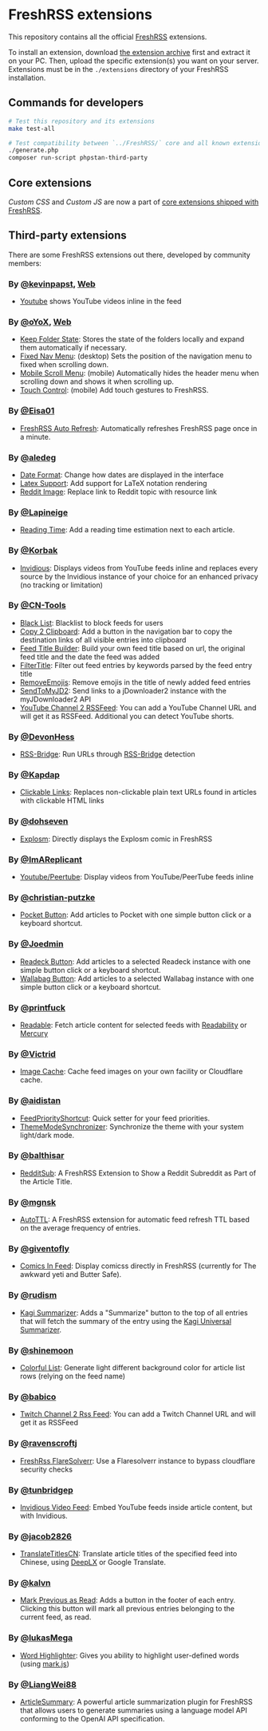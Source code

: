 # FreshRSS extensions

This repository contains all the official [FreshRSS](https://github.com/FreshRSS/FreshRSS) extensions.

To install an extension, download [the extension archive](https://github.com/FreshRSS/Extensions/archive/master.zip) first and extract it on your PC.
Then, upload the specific extension(s) you want on your server.
Extensions must be in the `./extensions` directory of your FreshRSS installation.

## Commands for developers

```sh
# Test this repository and its extensions
make test-all

# Test compatibility between `../FreshRSS/` core and all known extensions from `./repositories.json`
./generate.php
composer run-script phpstan-third-party
```

## Core extensions

*Custom CSS* and *Custom JS* are now a part of [core extensions shipped with FreshRSS](https://github.com/FreshRSS/FreshRSS/tree/edge/lib/core-extensions).

## Third-party extensions

There are some FreshRSS extensions out there, developed by community members:

### By [@kevinpapst](https://github.com/kevinpapst), [Web](https://www.kevinpapst.de/)

* [Youtube](xExtension-YouTube) shows YouTube videos inline in the feed

### By [@oYoX](https://github.com/oyox), [Web](https://oyox.de/)

* [Keep Folder State](https://github.com/oyox/FreshRSS-extensions/tree/master/xExtension-KeepFolderState): Stores the state of the folders locally and expand them automatically if necessary.
* [Fixed Nav Menu](https://github.com/oyox/FreshRSS-extensions/tree/master/xExtension-FixedNavMenu): (desktop) Sets the position of the navigation menu to fixed when scrolling down.
* [Mobile Scroll Menu](https://github.com/oyox/FreshRSS-extensions/tree/master/xExtension-MobileScrollMenu): (mobile) Automatically hides the header menu when scrolling down and shows it when scrolling up.
* [Touch Control](https://github.com/oyox/FreshRSS-extensions/tree/master/xExtension-TouchControl): (mobile) Add touch gestures to FreshRSS.


### By [@Eisa01](https://github.com/Eisa01)

* [FreshRSS Auto Refresh](https://github.com/Eisa01/FreshRSS---Auto-Refresh-Extension): Automatically refreshes FreshRSS page once in a minute.


### By [@aledeg](https://github.com/aledeg)

* [Date Format](https://github.com/aledeg/FreshRSS-extensions/tree/master/xExtension-DateFormat): Change how dates are displayed in the interface
* [Latex Support](https://github.com/aledeg/FreshRSS-extensions/tree/master/xExtension-LatexSupport): Add support for LaTeX notation rendering
* [Reddit Image](https://github.com/aledeg/FreshRSS-extensions/tree/master/xExtension-RedditImage): Replace link to Reddit topic with resource link


### By [@Lapineige](https://github.com/lapineige)

* [Reading Time](https://framagit.org/Lapineige/FreshRSS_Extension-ReadingTime): Add a reading time estimation next to each article.


### By [@Korbak](https://github.com/Korbak)

* [Invidious](https://github.com/Korbak/freshrss-invidious): Displays videos from YouTube feeds inline and replaces every source by the Invidious instance of your choice for an enhanced privacy (no tracking or limitation)

### By [@CN-Tools](https://github.com/cn-tools)

* [Black List](https://github.com/cn-tools/cntools_FreshRssExtensions/tree/master/xExtension-BlackList): Blacklist to block feeds for users
* [Copy 2 Clipboard](https://github.com/cn-tools/cntools_FreshRssExtensions/tree/master/xExtension-Copy2Clipboard): Add a button in the navigation bar to copy the destination links of all visible entries into clipboard
* [Feed Title Builder](https://github.com/cn-tools/cntools_FreshRssExtensions/tree/master/xExtension-FeedTitleBuilder): Build your own feed title based on url, the original feed title and the date the feed was added
* [FilterTitle](https://github.com/cn-tools/cntools_FreshRssExtensions/tree/master/xExtension-FilterTitle): Filter out feed entries by keywords parsed by the feed entry title
* [RemoveEmojis](https://github.com/cn-tools/cntools_FreshRssExtensions/tree/master/xExtension-RemoveEmojis): Remove emojis in the title of newly added feed entries
* [SendToMyJD2](https://github.com/cn-tools/cntools_FreshRssExtensions/tree/master/xExtension-SendToMyJD2): Send links to a jDownloader2 instance with the myJDownloader2 API
* [YouTube Channel 2 RSSFeed](https://github.com/cn-tools/cntools_FreshRssExtensions/tree/master/xExtension-YouTubeChannel2RssFeed): You can add a YouTube Channel URL and will get it as RSSFeed. Additional you can detect YouTube shorts.

### By [@DevonHess](https://github.com/DevonHess)

* [RSS-Bridge](https://github.com/DevonHess/FreshRSS-Extensions/tree/main/xExtension-RssBridge): Run URLs through [RSS-Bridge](https://github.com/rss-bridge/rss-bridge) detection

### By [@Kapdap](https://github.com/Kapdap)

* [Clickable Links](https://github.com/kapdap/freshrss-extensions/tree/master/xExtension-ClickableLinks): Replaces non-clickable plain text URLs found in articles with clickable HTML links

### By [@dohseven](https://framagit.org/dohseven)

* [Explosm](https://framagit.org/dohseven/freshrss-explosm): Directly displays the Explosm comic in FreshRSS

### By [@ImAReplicant](https://framagit.org/ImAReplicant)

* [Youtube/Peertube](https://framagit.org/ImAReplicant/freshrss-youtube): Display videos from YouTube/PeerTube feeds inline

### By [@christian-putzke](https://github.com/christian-putzke/)

* [Pocket Button](https://github.com/christian-putzke/freshrss-pocket-button): Add articles to Pocket with one simple button click or a keyboard shortcut.

### By [@Joedmin](https://github.com/Joedmin/)

* [Readeck Button](https://github.com/Joedmin/xExtension-readeck-button): Add articles to a selected Readeck instance with one simple button click or a keyboard shortcut.
* [Wallabag Button](https://github.com/Joedmin/xExtension-wallabag-button): Add articles to a selected Wallabag instance with one simple button click or a keyboard shortcut.

### By [@printfuck](https://github.com/printfuck/)

* [Readable](https://github.com/printfuck/xExtension-Readable): Fetch article content for selected feeds with [Readability](https://github.com/mozilla/readability) or [Mercury](https://github.com/postlight/mercury-parser)

### By [@Victrid](https://github.com/Victrid/)

* [Image Cache](https://github.com/Victrid/freshrss-image-cache-plugin): Cache feed images on your own facility or Cloudflare cache.

### By [@aidistan](https://github.com/aidistan)

* [FeedPriorityShortcut](https://github.com/aidistan/freshrss-extensions#feed-priority-shortcut): Quick setter for your feed priorities.
* [ThemeModeSynchronizer](https://github.com/aidistan/freshrss-extensions#theme-mode-synchronizer): Synchronize the theme with your system light/dark mode.

### By [@balthisar](https://github.com/balthisar)

* [RedditSub](https://github.com/balthisar/xExtension-RedditSub): A FreshRSS Extension to Show a Reddit Subreddit as Part of the Article Title.

### By [@mgnsk](https://github.com/mgnsk)

* [AutoTTL](https://github.com/mgnsk/FreshRSS-AutoTTL): A FreshRSS extension for automatic feed refresh TTL based on the average frequency of entries.

### By [@giventofly](https://github.com/giventofly)

* [Comics In Feed](https://github.com/giventofly/freshrss-comicsinfeed): Display comicss directly in FreshRSS (currently for The awkward yeti and Butter Safe).

### By [@rudism](https://code.sitosis.com/rudism)

* [Kagi Summarizer](https://code.sitosis.com/rudism/freshrss-kagi-summarizer): Adds a "Summarize" button to the top of all entries that will fetch the summary of the entry using the [Kagi Universal Summarizer](https://kagi.com/summarizer/index.html).

### By [@shinemoon](https://github.com/shinemoon)

* [Colorful List](https://github.com/shinemoon/FreshRSS-Dev/tree/master/extensions/xExtension-ColorfulList): Generate light different background color for article list rows (relying on the feed name)

### By [@babico](https://github.com/babico)

* [Twitch Channel 2 Rss Feed](https://github.com/babico/xExtension-TwitchChannel2RssFeed): You can add a Twitch Channel URL and will get it as RSSFeed

### By [@ravenscroftj](https://github.com/ravenscroftj)

* [FreshRss FlareSolverr](https://github.com/ravenscroftj/freshrss-flaresolverr-extension): Use a Flaresolverr instance to bypass cloudflare security checks

### By [@tunbridgep](https://github.com/tunbridgep)

* [Invidious Video Feed](https://github.com/tunbridgep/freshrss-invidious/tree/master/xExtension-Invidious): Embed YouTube feeds inside article content, but with Invidious.

### By [@jacob2826](https://github.com/jacob2826)

* [TranslateTitlesCN](https://github.com/jacob2826/FreshRSS-TranslateTitlesCN): Translate article titles of the specified feed into Chinese, using [DeepLX](https://github.com/OwO-Network/DeepLX) or Google Translate.

### By [@kalvn](https://github.com/kalvn)

* [Mark Previous as Read](https://github.com/kalvn/freshrss-mark-previous-as-read): Adds a button in the footer of each entry. Clicking this button will mark all previous entries belonging to the current feed, as read.

### By [@lukasMega](https://github.com/lukasMega)

* [Word Highlighter](https://github.com/lukasMega/Extensions-FreshRSS-): Gives you ability to highlight user-defined words (using [mark.js](https://github.com/julkue/mark.js))

### By [@LiangWei88](https://github.com/LiangWei88)

* [ArticleSummary](https://github.com/LiangWei88/xExtension-ArticleSummary): A powerful article summarization plugin for FreshRSS that allows users to generate summaries using a language model API conforming to the OpenAI API specification.
